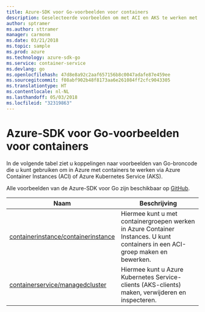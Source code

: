```yaml
---
title: Azure-SDK voor Go-voorbeelden voor containers
description: Geselecteerde voorbeelden om met ACI en AKS te werken met behulp van de Azure-SDK voor Go.
author: sptramer
ms.author: sttramer
manager: carmonm
ms.date: 03/21/2018
ms.topic: sample
ms.prod: azure
ms.technology: azure-sdk-go
ms.service: container-service
ms.devlang: go
ms.openlocfilehash: 47d8e8a92c2aaf657156b8c0047adafe87e459ee
ms.sourcegitcommit: f08abf902b48f8173aa6e261084ff2cfc9043305
ms.translationtype: HT
ms.contentlocale: nl-NL
ms.lasthandoff: 05/03/2018
ms.locfileid: "32319863"
---
```

# <a name="azure-sdk-for-go-samples-for-containers"></a>Azure-SDK voor Go-voorbeelden voor containers

In de volgende tabel ziet u koppelingen naar voorbeelden van Go-broncode die u kunt gebruiken om in Azure met containers te werken via Azure Container Instances (ACI) of Azure Kubernetes Service (AKS). 

Alle voorbeelden van de Azure-SDK voor Go zijn beschikbaar op [GitHub](https://github.com/Azure-Samples/azure-sdk-for-go-samples).

| Naam | Beschrijving |
|------|-------------|
| [containerinstance/containerinstance](https://github.com/Azure-Samples/azure-sdk-for-go-samples/blob/master/containerinstance/containerinstance.go) | Hiermee kunt u met containergroepen werken in Azure Container Instances. U kunt containers in een ACI-groep maken en bewerken. |
| [containerservice/managedcluster](https://github.com/Azure-Samples/azure-sdk-for-go-samples/blob/master/containerservice/managedcluster.go) | Hiermee kunt u Azure Kubernetes Service-clients (AKS-clients) maken, verwijderen en inspecteren. |
